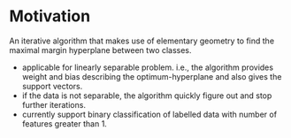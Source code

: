 
# Motivation
An iterative algorithm that makes use of elementary geometry to find the maximal margin hyperplane between two classes.

- applicable for linearly separable problem. i.e., the algorithm provides weight and bias describing the optimum-hyperplane and also gives the support vectors.
- if the data is not separable, the algorithm quickly figure out and stop further iterations. 
- currently support binary classification of labelled data with number of features greater than 1.

